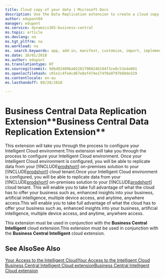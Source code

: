 ```yaml
---
title: Cloud copy of your data | Microsoft Docs
description: Use the Data Replication extension to create a cloud copy of your data so you are connected to the intelligent cloud.
author: edupont04
manager: edupont
ms.service: dynamics365-business-central
ms.topic: article
ms.devlang: na
ms.tgt_pltfrm: na
ms.workload: na
ms. search.keywords: app, add-in, manifest, customize, import, implement
ms.date: 10/01/2018
ms.author: edupont
ms.translationtype: HT
ms.sourcegitcommit: 9dbd92409ba02281f008246194f3ce0c53e4e001
ms.openlocfilehash: c01e1c4fe4cd67e8ef474e174f0a9797b60de329
ms.contentlocale: en-au
ms.lasthandoff: 09/28/2018

---
```


# <a name="business-central-data-replication-extension"></a><span data-ttu-id="94f10-103">Business Central Data Replication Extension\*\*</span><span class="sxs-lookup"><span data-stu-id="94f10-103">Business Central Data Replication Extension\*\*</span></span>

<span data-ttu-id="94f10-104">This extension will take you through the process to configure your Intelligent Cloud environment.</span><span class="sxs-lookup"><span data-stu-id="94f10-104">This extension will take you through the process to configure your Intelligent Cloud environment.</span></span>  <span data-ttu-id="94f10-105">Once your Intelligent Cloud environment is configured, you will be able to replicate data from your [!INCLUDE[prodshort](includes/prodshort.md)] on-premises solution to your [!INCLUDE[prodshort](includes/prodshort.md)] cloud tenant.</span><span class="sxs-lookup"><span data-stu-id="94f10-105">Once your Intelligent Cloud environment is configured, you will be able to replicate data from your [!INCLUDE[prodshort](includes/prodshort.md)] on-premises solution to your [!INCLUDE[prodshort](includes/prodshort.md)] cloud tenant.</span></span>  <span data-ttu-id="94f10-106">This will enable you to take full advantage of what the cloud has to offer your business such as, enhanced insights into your business, artificial intelligence, multiple device access, and anytime, anywhere access.</span><span class="sxs-lookup"><span data-stu-id="94f10-106">This will enable you to take full advantage of what the cloud has to offer your business such as, enhanced insights into your business, artificial intelligence, multiple device access, and anytime, anywhere access.</span></span>

<span data-ttu-id="94f10-107">This extension must be used in conjunction with the **Business Central Intelligent** cloud extension.</span><span class="sxs-lookup"><span data-stu-id="94f10-107">This extension must be used in conjunction with the **Business Central Intelligent** cloud extension.</span></span>

## <a name="see-also"></a><span data-ttu-id="94f10-108">See Also</span><span class="sxs-lookup"><span data-stu-id="94f10-108">See Also</span></span>

[<span data-ttu-id="94f10-109">Your Access to the Intelligent Cloud</span><span class="sxs-lookup"><span data-stu-id="94f10-109">Your Access to the Intelligent Cloud</span></span>](about-intelligent-cloud.md)  
[<span data-ttu-id="94f10-110">Business Central Intelligent Cloud extension</span><span class="sxs-lookup"><span data-stu-id="94f10-110">Business Central Intelligent Cloud extension</span></span>](ui-extensions-intelligent-cloud.md)  


